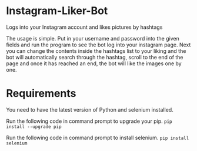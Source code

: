 # Instagram-Liker-Bot
Logs into your Instagram account and likes pictures by hashtags


The usage is simple. Put in your username and password into the given fields and run the program to see the bot log into your instagram page.
Next you can change the contents inside the hashtags list to your liking and the bot will automatically search through the hashtag, scroll to the end of the page and once it has reached an end, the bot will like the images one by one.

# Requirements
You need to have the latest version of Python and selenium installed.

Run the following code in command prompt to upgrade your pip.
``` pip install --upgrade pip ```

Run the following code in command prompt to install selenium.
``` pip install selenium ```
